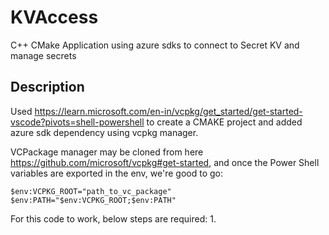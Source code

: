 # KVAccess
C++ CMake Application using azure sdks to connect to Secret KV and manage secrets

## Description
Used https://learn.microsoft.com/en-in/vcpkg/get_started/get-started-vscode?pivots=shell-powershell to create a CMAKE project and added azure sdk dependency using vcpkg manager.

VCPackage manager may be cloned from here https://github.com/microsoft/vcpkg#get-started, and once the Power Shell variables are exported in the env, we're good to go:

```
$env:VCPKG_ROOT="path_to_vc_package"
$env:PATH="$env:VCPKG_ROOT;$env:PATH"
```

For this code to work, below steps are required:
1. 